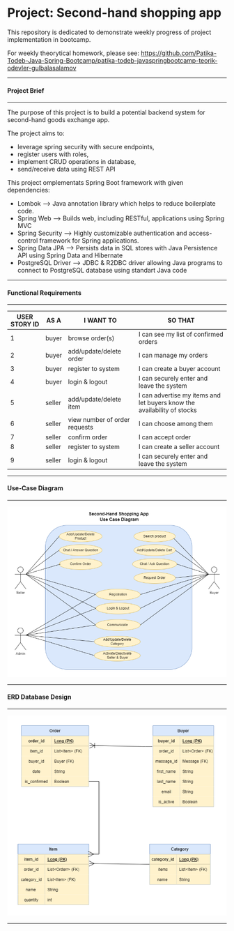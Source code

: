 # Project: Second-hand shopping app

This repository is dedicated to demonstrate weekly progress of project implementation in bootcamp.

For weekly theorytical homework, please see: 
https://github.com/Patika-Todeb-Java-Spring-Bootcamp/patika-todeb-javaspringbootcamp-teorik-odevler-gulbalasalamov

---

#### Project Brief

---

The purpose of this project is to build a potential backend system for second-hand goods exchange app.

The project aims to:

- leverage spring security with secure endpoints,
- register users with roles,
- implement CRUD operations in database,
- send/receive data using REST API

This project omplementats Spring Boot framework with given dependencies:

- Lombok --> Java annotation library which helps to reduce boilerplate code.
- Spring Web --> Builds web, including RESTful, applications using Spring MVC
- Spring Security --> Highly customizable authentication and access-control framework for Spring applications.
- Spring Data JPA --> Persists data in SQL stores with Java Persistence API using Spring Data and Hibernate
- PostgreSQL Driver --> JDBC & R2DBC driver allowing Java programs to connect to PostgreSQL database using standart Java code

---

#### Functional Requirements

---

| **USER STORY ID** | **AS A** | **I WANT TO**                        | **SO THAT**                                                             |
|-------------------|----------|--------------------------------------|-------------------------------------------------------------------------|
| 1                 | buyer    | browse order(s)                      | I can see my list of confirmed orders                                   |
| 2                 | buyer    | add/update/delete order              | I can manage my orders                                                  | 
| 3                 | buyer    | register to system                   | I can create a buyer account                                            | 
| 4                 | buyer    | login & logout                       | I can securely enter and leave the system                               | 
| 5                 | seller   | add/update/delete item               | I can advertise my items and let buyers know the availability of stocks |  
| 6                 | seller   | view number of order requests        | I can choose among them                                                 |
| 7                 | seller   | confirm order                        | I can accept order                                                      |
| 8                 | seller   | register to system                   | I can create a seller account                                           |
| 9                 | seller   | login & logout                       | I can securely enter and leave the system                               |

---

#### Use-Case Diagram

---

![](https://github.com/Patika-Todeb-Java-Spring-Bootcamp/patika-todeb-javaspringbootcamp-proje-odevleri-gulbalasalamov/blob/master/docs/use-case-diagram-draft.png)

---

#### ERD Database Design

---

![](https://github.com/Patika-Todeb-Java-Spring-Bootcamp/patika-todeb-javaspringbootcamp-proje-odevleri-gulbalasalamov/blob/master/docs/entity-relationship-diagram-simpler.png)

---
